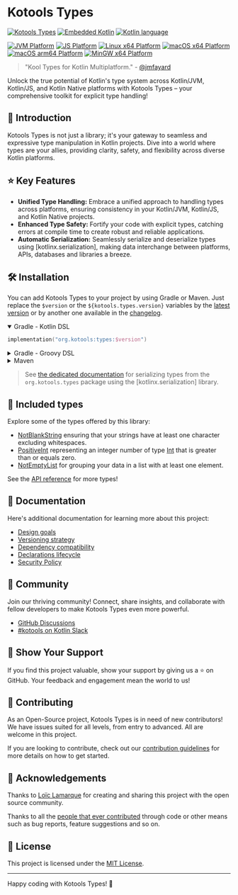 # Kotools Types

[![Kotools Types][kotools-types-badge]][kotools-types-project]
[![Embedded Kotlin][kotlin-embedded-badge]][kotlin]
[![Kotlin language][kotlin-language-badge]][kotlin]

[![JVM Platform][jvm-platform-badge]][kotlin/jvm]
[![JS Platform][js-platform-badge]][kotlin/js]
[![Linux x64 Platform][linux-x64-platform-badge]][kotlin-native]
[![macOS x64 Platform][macos-x64-platform-badge]][kotlin-native]
[![macOS arm64 Platform][macos-arm64-platform-badge]][kotlin-native]
[![MinGW x64 Platform][mingw-x64-platform-badge]][kotlin-native]

> "Kool Types for Kotlin Multiplatform." -
> [@jmfayard](https://github.com/jmfayard)

Unlock the true potential of Kotlin's type system across Kotlin/JVM, Kotlin/JS,
and Kotlin Native platforms with Kotools Types – your comprehensive toolkit for
explicit type handling!

[js-platform-badge]: https://img.shields.io/badge/Platform-JS-ff9b00
[jvm-platform-badge]: https://img.shields.io/badge/Platform-JVM-6bac25
[kotlin]: https://kotlinlang.org
[kotlin-embedded-badge]: https://img.shields.io/badge/Embedded_Kotlin-1.9.25-blue?logo=kotlin
[kotlin-language-badge]: https://img.shields.io/badge/Kotlin_language-1.9-blue?logo=kotlin
[kotlin-native]: https://kotlinlang.org/docs/native-overview.html
[kotlin/js]: https://kotlinlang.org/docs/js-overview.html
[kotlin/jvm]: https://kotlinlang.org/docs/jvm-get-started.html
[kotools-types-badge]: https://img.shields.io/maven-central/v/org.kotools/types?label=Latest
[kotools-types-project]: https://github.com/kotools/types
[linux-x64-platform-badge]: https://img.shields.io/badge/Platform-Linux_x64-4b4bff
[macos-x64-platform-badge]: https://img.shields.io/badge/Platform-macOS_x64-4b4bff
[macos-arm64-platform-badge]: https://img.shields.io/badge/Platform-macOS_arm64-4b4bff
[mingw-x64-platform-badge]: https://img.shields.io/badge/Platform-MinGW_x64-4b4bff

## 🚀 Introduction

Kotools Types is not just a library; it's your gateway to seamless and
expressive type manipulation in Kotlin projects.
Dive into a world where types are your allies, providing clarity, safety, and
flexibility across diverse Kotlin platforms.

## ⭐️ Key Features

- **Unified Type Handling:** Embrace a unified approach to handling types across
  platforms, ensuring consistency in your Kotlin/JVM, Kotlin/JS, and Kotlin
  Native projects.
- **Enhanced Type Safety:** Fortify your code with explicit types, catching
  errors at compile time to create robust and reliable applications.
- **Automatic Serialization:** Seamlessly serialize and deserialize types using
  [kotlinx.serialization], making data interchange between platforms, APIs, 
  databases and libraries a breeze.

## 🛠️ Installation

You can add Kotools Types to your project by using Gradle or Maven.
Just replace the `$version` or the `${kotools.types.version}` variables by the
[latest version](#kotools-types) or by another one available in the
[changelog](CHANGELOG.md).

<details open>
<summary>Gradle - Kotlin DSL</summary>

```kotlin
implementation("org.kotools:types:$version")
```
</details>

<details>
<summary>Gradle - Groovy DSL</summary>

```groovy
implementation "org.kotools:types:$version"
```
</details>

<details>
<summary>Maven</summary>

```xml
<dependencies>
    <dependency>
        <groupId>org.kotools</groupId>
        <artifactId>types</artifactId>
        <version>${kotools.types.version}</version>
    </dependency>
</dependencies>
```
</details>

> See [the dedicated documentation](subprojects/kotlinx-serialization/README.md)
> for serializing types from the `org.kotools.types` package using the
> [kotlinx.serialization] library. 

## 🎨 Included types

Explore some of the types offered by this library:

- [NotBlankString][kotools.types.text.NotBlankString] ensuring that your strings
  have at least one character excluding whitespaces.
- [PositiveInt][kotools.types.number.PositiveInt] representing an integer number
  of type [Int][kotlin.Int] that is greater than or equals zero.
- [NotEmptyList][kotools.types.collection.NotEmptyList] for grouping your data
  in a list with at least one element.

See the [API reference](https://types.kotools.org) for more types!

[kotlin.Int]: https://kotlinlang.org/api/latest/jvm/stdlib/kotlin/-int
[kotools.types.collection.NotEmptyList]: https://types.kotools.org/types/kotools.types.collection/-not-empty-list/index.html
[kotools.types.number.PositiveInt]: https://types.kotools.org/types/kotools.types.number/-positive-int/index.html
[kotools.types.text.NotBlankString]: https://types.kotools.org/types/kotools.types.text/-not-blank-string/index.html

## 📝 Documentation

Here's additional documentation for learning more about this project:

- [Design goals](documentation/design-goals.md)
- [Versioning strategy](documentation/versioning-strategy.md)
- [Dependency compatibility](documentation/dependencies.md)
- [Declarations lifecycle](documentation/declarations-lifecycle.md)
- [Security Policy](SECURITY.md)

## 🤝 Community

Join our thriving community! Connect, share insights, and collaborate with
fellow developers to make Kotools Types even more powerful.

- [GitHub Discussions](https://github.com/kotools/types/discussions)
- [#kotools on Kotlin Slack](https://kotlinlang.slack.com/archives/C05H0L1LD25)

## 📣 Show Your Support

If you find this project valuable, show your support by giving us a ⭐️ on
GitHub.
Your feedback and engagement mean the world to us!

## 🚧 Contributing

As an Open-Source project, Kotools Types is in need of new contributors!
We have issues suited for all levels, from entry to advanced.
All are welcome in this project.

If you are looking to contribute, check out our
[contribution guidelines](CONTRIBUTING.md) for more details on how to get
started.

## 🙏 Acknowledgements

Thanks to [Loïc Lamarque](https://github.com/LVMVRQUXL) for creating and sharing 
this project with the open source community.

Thanks to all the [people that ever contributed](https://github.com/kotools/types/graphs/contributors)
through code or other means such as bug reports, feature suggestions and so on.

## 📄 License

This project is licensed under the [MIT License](LICENSE.txt).

---

Happy coding with Kotools Types! 🎉
